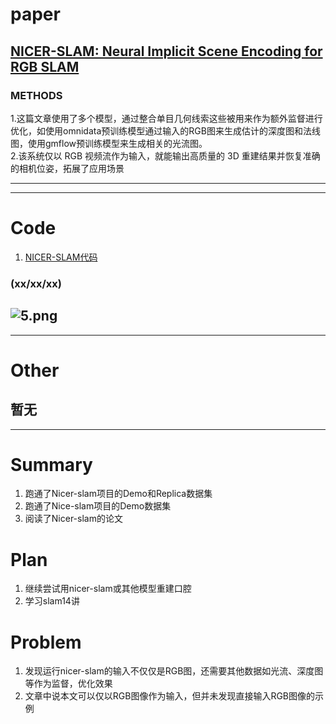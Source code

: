 # paper
## [NICER-SLAM: Neural Implicit Scene Encoding for RGB SLAM](https://drive.google.com/file/d/15IwFnyt2Oao5j-qHnPXqL4K1zuAHLIPD/view)
### METHODS
1.这篇文章使用了多个模型，通过整合单目几何线索这些被用来作为额外监督进行优化，如使用omnidata预训练模型通过输入的RGB图来生成估计的深度图和法线图，使用gmflow预训练模型来生成相关的光流图。 <br>
2.该系统仅以 RGB 视频流作为输入，就能输出高质量的 3D 重建结果并恢复准确的相机位姿，拓展了应用场景

---------------------------------------------------------------------------------------------------------------------
---------------------------------------------------------------------------------------------------------------------
# Code
1. [NICER-SLAM代码](https://github.com/cvg/nicer-slam)
### (xx/xx/xx)
![5.png]()
---------------------------------------------------------------------------------------------------------------------
---------------------------------------------------------------------------------------------------------------------
# Other
暂无 
---------------------------------------------------------------------------------------------------------------------
---------------------------------------------------------------------------------------------------------------------
# Summary
1. 跑通了Nicer-slam项目的Demo和Replica数据集
2. 跑通了Nice-slam项目的Demo数据集
3. 阅读了Nicer-slam的论文
# Plan 
1. 继续尝试用nicer-slam或其他模型重建口腔
2. 学习slam14讲
# Problem
1. 发现运行nicer-slam的输入不仅仅是RGB图，还需要其他数据如光流、深度图等作为监督，优化效果
2. 文章中说本文可以仅以RGB图像作为输入，但并未发现直接输入RGB图像的示例
